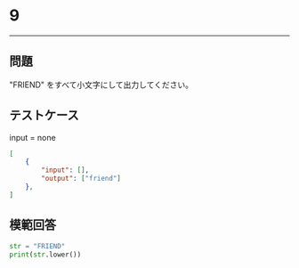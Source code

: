 # 9

---
## 問題

"FRIEND" をすべて小文字にして出力してください。

## テストケース
input = none
```json
[
	{
		"input": [],
		"output": ["friend"]
  	},
]
```

## 模範回答
```python
str = "FRIEND"
print(str.lower())
```